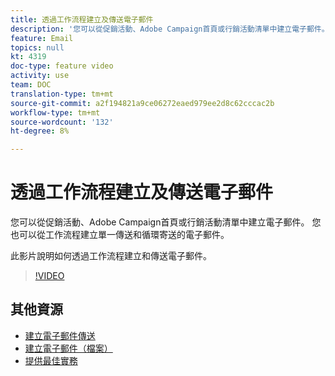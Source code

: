 ```yaml
---
title: 透過工作流程建立及傳送電子郵件
description: '您可以從促銷活動、Adobe Campaign首頁或行銷活動清單中建立電子郵件。 您也可以從工作流程建立單一傳送和循環寄送的電子郵件。 此影片說明如何從首頁建立電子郵件傳送。 '
feature: Email
topics: null
kt: 4319
doc-type: feature video
activity: use
team: DOC
translation-type: tm+mt
source-git-commit: a2f194821a9ce06272eaed979ee2d8c62cccac2b
workflow-type: tm+mt
source-wordcount: '132'
ht-degree: 8%

---
```



# 透過工作流程建立及傳送電子郵件

您可以從促銷活動、Adobe Campaign首頁或行銷活動清單中建立電子郵件。 您也可以從工作流程建立單一傳送和循環寄送的電子郵件。

此影片說明如何透過工作流程建立和傳送電子郵件。

>[!VIDEO](https://video.tv.adobe.com/v/31465?quality=12)

## 其他資源

* [建立電子郵件傳送](/help/communication-channels/email/create-email-from-homepage.md)
* [建立電子郵件（檔案）](https://docs.adobe.com/content/help/en/campaign-standard/using/communication-channels/email-messages/creating-an-email.html)
* [提供最佳實務](https://helpx.adobe.com/tw/campaign/kb/delivery-best-practices.html)
